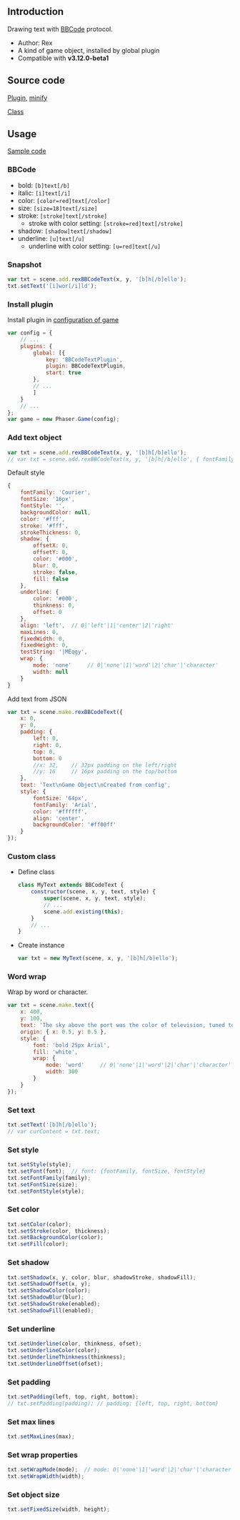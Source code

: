 ## Introduction

Drawing text with [BBCode](https://en.wikipedia.org/wiki/BBCode) protocol.

- Author: Rex
- A kind of game object, installed by global plugin
- Compatible with **v3.12.0-beta1**

## Source code

[Plugin](https://github.com/rexrainbow/phaser3-rex-notes/blob/master/plugins/bbcodetext-plugin.js), [minify](https://github.com/rexrainbow/phaser3-rex-notes/blob/master/plugins/dist/rexbbcodetextplugin.min.js)

[Class](https://github.com/rexrainbow/phaser3-rex-notes/blob/master/plugins/bbcodetext.js)

## Usage

[Sample code](https://github.com/rexrainbow/phaser3-rex-notes/tree/master/examples/bbcodetext)

### BBCode

- bold: `[b]text[/b]`
- italic: `[i]text[/i]`
- color: `[color=red]text[/color]`
- size: `[size=18]text[/size]`
- stroke: `[stroke]text[/stroke]`
    - stroke with color setting: `[stroke=red]text[/stroke]`
- shadow: `[shadow]text[/shadow]`
- underline: `[u]text[/u]`
    - underline with color setting: `[u=red]text[/u]`

### Snapshot

```javascript
var txt = scene.add.rexBBCodeText(x, y, '[b]h[/b]ello');
txt.setText('[i]wor[/i]ld');
```

### Install plugin

Install plugin in [configuration of game](game.md#configuration)

```javascript
var config = {
    // ...
    plugins: {
        global: [{
            key: 'BBCodeTextPlugin',
            plugin: BBCodeTextPlugin,
            start: true
        },
        // ...
        ]
    }
    // ...
};
var game = new Phaser.Game(config);
```

### Add text object

```javascript
var txt = scene.add.rexBBCodeText(x, y, '[b]h[/b]ello');
// var txt = scene.add.rexBBCodeText(x, y, '[b]h[/b]ello', { fontFamily: 'Arial', fontSize: 64, color: '#00ff00' });
```

Default style

```javascript
{
    fontFamily: 'Courier',
    fontSize: '16px',
    fontStyle: '',
    backgroundColor: null,
    color: '#fff',
    stroke: '#fff',
    strokeThickness: 0,
    shadow: {
        offsetX: 0,
        offsetY: 0,
        color: '#000',
        blur: 0,
        stroke: false,
        fill: false
    },
    underline: {
        color: '#000',
        thinkness: 0,
        offset: 0
    },
    align: 'left',  // 0|'left'|1|'center'|2|'right'
    maxLines: 0,
    fixedWidth: 0,
    fixedHeight: 0,
    testString: '|MÉqgy',
    wrap: {
        mode: 'none'     // 0|'none'|1|'word'|2|'char'|'character'
        width: null
    }
}
```

Add text from JSON

```javascript
var txt = scene.make.rexBBCodeText({
    x: 0,
    y: 0,
    padding: {
        left: 0,
        right: 0,
        top: 0,
        bottom: 0
        //x: 32,    // 32px padding on the left/right
        //y: 16     // 16px padding on the top/bottom
    },
    text: 'Text\nGame Object\nCreated from config',
    style: {
        fontSize: '64px',
        fontFamily: 'Arial',
        color: '#ffffff',
        align: 'center',
        backgroundColor: '#ff00ff'
    }
});
```

### Custom class

- Define class
    ```javascript
    class MyText extends BBCodeText {
        constructor(scene, x, y, text, style) {
            super(scene, x, y, text, style);
            // ...
            scene.add.existing(this);
        }
        // ...
    }
    ```
- Create instance
    ```javascript
    var txt = new MyText(scene, x, y, '[b]h[/b]ello');
    ```

### Word wrap

Wrap by word or character.

```javascript
var txt = scene.make.text({
    x: 400,
    y: 100,
    text: 'The sky above the port was the color of television, tuned to a dead channel.',
    origin: { x: 0.5, y: 0.5 },
    style: {
        font: 'bold 25px Arial',
        fill: 'white',
        wrap: {
            mode: 'word'     // 0|'none'|1|'word'|2|'char'|'character'
            width: 300
        }
    }
});
```

### Set text

```javascript
txt.setText('[b]h[/b]ello');
// var curContent = txt.text;
```

### Set style

```javascript
txt.setStyle(style);
txt.setFont(font);  // font: {fontFamily, fontSize, fontStyle}
txt.setFontFamily(family);
txt.setFontSize(size);
txt.setFontStyle(style);
```

### Set color

```javascript
txt.setColor(color);
txt.setStroke(color, thickness);
txt.setBackgroundColor(color);
txt.setFill(color);
```

### Set shadow

```javascript
txt.setShadow(x, y, color, blur, shadowStroke, shadowFill);
txt.setShadowOffset(x, y);
txt.setShadowColor(color);
txt.setShadowBlur(blur);
txt.setShadowStroke(enabled);
txt.setShadowFill(enabled);
```

### Set underline

```javascript
txt.setUnderline(color, thinkness, ofset);
txt.setUnderlineColor(color);
txt.setUnderlineThinkness(thinkness);
txt.setUnderlineOffset(ofset);
```

### Set padding

```javascript
txt.setPadding(left, top, right, bottom);
// txt.setPadding(padding); // padding: {left, top, right, bottom}
```

### Set max lines

```javascript
txt.setMaxLines(max);
```

### Set wrap properties

```javascript
txt.setWrapMode(mode);  // mode: 0|'none'|1|'word'|2|'char'|'character'
txt.setWrapWidth(width);
```

### Set object size

```javascript
txt.setFixedSize(width, height);
```